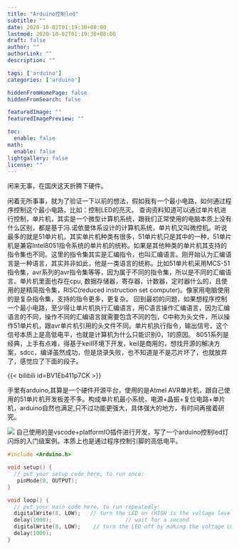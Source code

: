 ```yaml
---
title: "Arduino控制led"
subtitle: ""
date: 2020-10-02T01:19:30+08:00
lastmod: 2020-10-02T01:19:30+08:00
draft: false
author: ""
authorLink: ""
description: ""

tags: ['arduino']
categories: ['arduino']

hiddenFromHomePage: false
hiddenFromSearch: false

featuredImage: ""
featuredImagePreview: ""

toc:
  enable: false
math:
  enable: false
lightgallery: false
license: ""
---
```

闲来无事，在国庆这天折腾下硬件。
<!--more-->
闲着无所事事，就为了验证一下以前的想法，假如我有一个最小电路，如何通过程序控制这个最小电路，比如：控制LED的亮灭。 查询资料知道可以通过单片机进行控制，单片机，其实是一个微型计算机系统，跟我们正常使用的电脑本质上没有什么区别，都是基于冯.诺依曼体系设计的计算机系统，单片机又叫微控机。听说最多的就是51单片机，其实单片机种类有很多，51单片机只是其中的一种，51单片机是兼容Intel8051指令系统的单片机的统称。如果是其他种类的单片机其支持的指令集也不同。这里的指令集其实是汇编指令，也叫汇编语言。刚开始认为汇编语言是一种语言，其实并非如此，他是一类语言的统称。比如51单片机采用MCS-51指令集，avr系列的avr指令集等等，因为属于不同的指令集，所以是不同的汇编语言。单片机里面也存在cpu, 数据存储器，寄存器，计数器，定时器什么的，且使用的是精简指令集，RISC(reduced instruction set computer)。像家用电脑使用的是复杂指令集，支持的指令更多，更复杂。
回到最初的问题，如果想程序控制一个最小电路，至少得让单片机执行汇编语言，用C语言操作汇编语言，因为汇编语言的不同，操作不同的汇编语言就需要包含不同的包，C中称为头文件，所以操作51单片机，跟avr单片机引用的头文件不同。单片机执行指令，输出信号，这个信号本质上是高低电平，也就是计算机为什么只能识别0，1的原因。
8051系列是经典，上手有点难，得基于keil环境下开发，keil是商用的，想找开源的解决方案，sdcc，编译虽然成功，但是烧录失败，也不知道是不是芯片坏了，也就放弃了，感觉应了下面的段子。

{{< bilibili id=BV1Eb411p7CK >}}

手里有arduino,其算是一个硬件开源平台，使用的是Atmel AVR单片机，跟自己使用的51单片机开发板差不多。构成单片机最小系统，电源+晶振+复位电路+单片机，arduino自然也满足,只不过功能更强大，具体强大的地方，有时间再接着研究。

![](https://bj.bcebos.com/v1/alertcode-blog/单片机最小系统/单片机最小系统.png)
自己使用的是vscode+platformIO插件进行开发，写了一个arduino控制led灯闪烁的入门级案例。本质上也是通过程序控制引脚的高低电平。

```c
#include <Arduino.h>

void setup() {
  // put your setup code here, to run once:
   pinMode(8, OUTPUT);
}

void loop() {
  // put your main code here, to run repeatedly:
  digitalWrite(8, LOW);   // turn the LED on (HIGH is the voltage level)
  delay(1000);                       // wait for a second
  digitalWrite(8, LOW);    // turn the LED off by making the voltage LOW
  delay(1000);       
}
```
